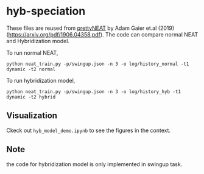 # hyb-speciation

These files are reused from [prettyNEAT](https://github.com/google/brain-tokyo-workshop/tree/master/WANNRelease/prettyNEAT) by Adam Gaier et.al (2019) (https://arxiv.org/pdf/1906.04358.pdf). The code can compare normal NEAT and Hybridization model. 

To run normal NEAT, 
```
python neat_train.py -p/swingup.json -n 3 -o log/history_normal -t1 dynamic -t2 normal
```

To run hybridization model, 
```
python neat_train.py -p/swingup.json -n 3 -o log/history_hyb -t1 dynamic -t2 hybrid
```

## Visualization
Ckeck out `hyb_model_demo.ipynb` to see the figures in the context.


## Note 
the code for hybridization model is only implemented in swingup task.
